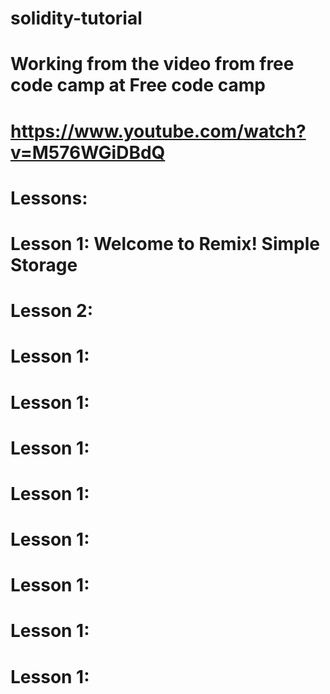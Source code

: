 # solidity-tutorial
# Working from the video from free code camp at Free code camp
# https://www.youtube.com/watch?v=M576WGiDBdQ

# Lessons:


# Lesson 1: Welcome to Remix! Simple Storage
# Lesson 2:
# Lesson 1:
# Lesson 1:
# Lesson 1:
# Lesson 1:
# Lesson 1:
# Lesson 1:
# Lesson 1:
# Lesson 1:
